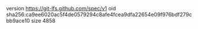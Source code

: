 version https://git-lfs.github.com/spec/v1
oid sha256:ca9ee6020ac5f4de0579294c8afe4fcea9dfa22654e09f976bdf279cbb9ace10
size 4858
